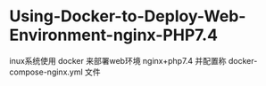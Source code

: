 # Using-Docker-to-Deploy-Web-Environment-nginx-PHP7.4
inux系统使用 docker 来部署web环境 nginx+php7.4 并配置称 docker-compose-nginx.yml 文件
